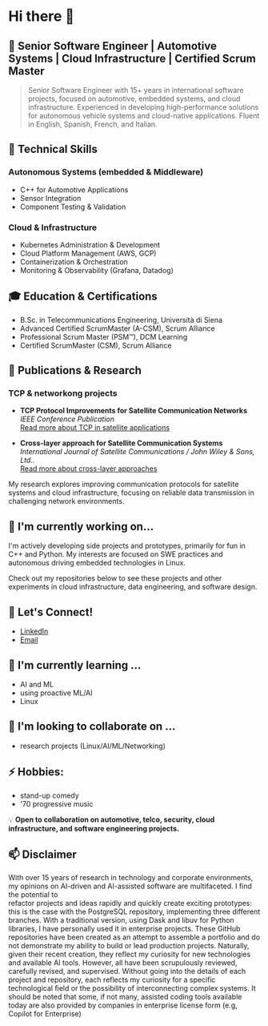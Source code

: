 # Hi there 👋

## 💼 Senior Software Engineer | Automotive Systems | Cloud Infrastructure | Certified Scrum Master

> Senior Software Engineer with 15+ years in international software projects, focused on automotive, embedded systems, and cloud infrastructure. Experienced in developing high-performance solutions for autonomous vehicle systems and cloud-native applications. Fluent in English, Spanish, French, and Italian.

## 🔧 Technical Skills

### Autonomous Systems (embedded & Middleware) 
- C++ for Automotive Applications
- Sensor Integration
- Component Testing & Validation

### Cloud & Infrastructure
- Kubernetes Administration & Development
- Cloud Platform Management (AWS, GCP)
- Containerization & Orchestration
- Monitoring & Observability (Grafana, Datadog)


## 🎓 Education & Certifications

- B.Sc. in Telecommunications Engineering, Università di Siena
- Advanced Certified ScrumMaster (A-CSM), Scrum Alliance
- Professional Scrum Master (PSM™), DCM Learning
- Certified ScrumMaster (CSM), Scrum Alliance

## 📖 Publications & Research

### TCP & networkong projects 
- **TCP Protocol Improvements for Satellite Communication Networks**  
  *IEEE Conference Publication*  
  [Read more about TCP in satellite applications](https://ieeexplore.ieee.org/document/4023232/)
  
- **Cross-layer approach for Satellite Communication Systems**  
  *International Journal of Satellite Communications / John Wiley & Sons, Ltd..*  
  [Read more about cross-layer approaches](https://www.researchgate.net/publication/220123783_Cross-layer_approach_for_an_air_interface_of_GEO_satellite_communication_networks)

My research explores improving communication protocols for satellite systems and cloud infrastructure, focusing on reliable data transmission in challenging network environments.

## 🌱 I'm currently working on...

I'm actively developing side projects and prototypes, primarily for fun in C++ and Python. My interests are focused on SWE practices and autonomous driving embedded technologies in Linux. 

Check out my repositories below to see these projects and other experiments in cloud infrastructure, data engineering, and software design.

## 💬 Let's Connect!

- [LinkedIn](https://www.linkedin.com/in/nlcandio/)
- [Email](mailto:liberatonico@proton.me)

##  🌱 I'm currently learning ...
- AI and ML
- using proactive ML/AI
- Linux  


## 👯 I'm looking to collaborate on ... 
- research projects (Linux/AI/ML/Networking)

## ⚡ Hobbies: 
- stand-up comedy
- '70 progressive music

💡 **Open to collaboration on automotive, telco, security, cloud infrastructure,  and software engineering projects.**

## 📫 Disclaimer
   
   With over 15 years of research in technology and corporate environments, my opinions on AI-driven and AI-assisted software are multifaceted. I find the potential to  
   refactor projects and ideas rapidly and quickly create exciting prototypes: this is the case with the PostgreSQL repository, implementing three 
   different branches. With a traditional version, using Dask and libuv for Python libraries, I have personally used it in enterprise projects.
   These GitHub repositories have been created as an attempt to assemble a portfolio and do not demonstrate my ability to build or lead production projects. 
   Naturally, given their recent creation, they reflect my curiosity for new technologies and available AI tools. However, all have been scrupulously reviewed, carefully 
   revised, and supervised. Without going into the details of each project and repository, each reflects my curiosity for a specific technological field or 
   the possibility of interconnecting complex systems. It should be noted that some, if not many, assisted coding tools available today are also provided by companies in 
   enterprise license form (e.g, Copilot for Enterprise) 
 
<!--
**ncandio/ncandio** is a ✨ *special* ✨ repository because its `README.md` (this file) appears on your GitHub profile.
Here are some ideas to get you started:
- 🔭 I'm currently working on ...
- 👯 I'm looking to collaborate on ...
- 🤔 I'm looking for help with ...
- 💬 Ask me about ...
- 📫 How to reach me: ...
- 😄 Pronouns: ...
- ⚡ Fun fact: ...
-->
